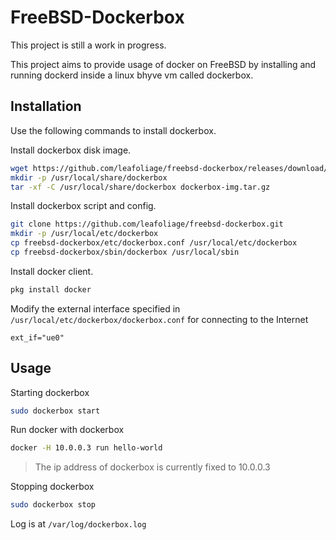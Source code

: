 # FreeBSD-Dockerbox

This project is still a work in progress.

This project aims to provide usage of docker on FreeBSD by installing and running dockerd inside a linux bhyve vm called dockerbox.

## Installation

Use the following commands to install dockerbox.

Install dockerbox disk image.

```sh
wget https://github.com/leafoliage/freebsd-dockerbox/releases/download/disk-0.1.0/dockerbox-img.tar.gz
mkdir -p /usr/local/share/dockerbox
tar -xf -C /usr/local/share/dockerbox dockerbox-img.tar.gz
```

Install dockerbox script and config.

```sh
git clone https://github.com/leafoliage/freebsd-dockerbox.git
mkdir -p /usr/local/etc/dockerbox
cp freebsd-dockerbox/etc/dockerbox.conf /usr/local/etc/dockerbox
cp freebsd-dockerbox/sbin/dockerbox /usr/local/sbin
```

Install docker client.

```sh
pkg install docker
```

Modify the external interface specified in `/usr/local/etc/dockerbox/dockerbox.conf` for connecting to the Internet

```
ext_if="ue0"
```

## Usage

Starting dockerbox

```sh
sudo dockerbox start
```

Run docker with dockerbox

```sh
docker -H 10.0.0.3 run hello-world
```

> The ip address of dockerbox is currently fixed to 10.0.0.3

Stopping dockerbox

```sh
sudo dockerbox stop
```

Log is at `/var/log/dockerbox.log`
